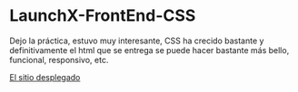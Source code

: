 # LaunchX-FrontEnd-CSS

Dejo la práctica, estuvo muy interesante, CSS ha crecido bastante y definitivamente el html que se entrega se puede hacer bastante más bello, funcional, responsivo, etc.

<a href="https://jivancm.netlify.app/">El sitio desplegado</a>